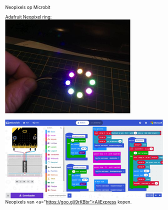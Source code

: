 Neopixels op Microbit<br/>

Adafruit Neopixel ring:
<img src="https://github.com/pappavis/Microbit_Neopixels/blob/master/neopixel-rondje-lopen/IMG_4927%20ledStrip%20alle%20lampjes.jpg?raw=true"><br/>
<br/>
<img src="https://github.com/pappavis/Microbit_Neopixels/blob/master/neopixel-rondje-lopen/neopixel-rondje-lopen_plaatje1.jpg?raw=true" alt="neopixel programma">
<br/>
Neopixels van <a="https://goo.gl/9rKBbr">AliExpress</a> kopen.<br/>
